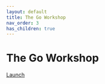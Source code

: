 ```yaml
---
layout: default
title: The Go Workshop
nav_order: 3
has_children: true
---
```


# The Go Workshop
[Launch](launch.md)